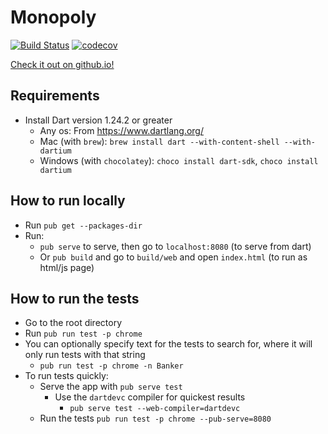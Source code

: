 # Monopoly
[![Build Status](https://travis-ci.org/DanielChurch/Monopoly-1.0-ESOF.svg?branch=ci)](https://travis-ci.org/DanielChurch/Monopoly-1.0-ESOF)
[![codecov](https://codecov.io/gh/DanielChurch/Monopoly-1.0-ESOF/branch/master/graph/badge.svg)](https://codecov.io/gh/DanielChurch/Monopoly-1.0-ESOF)

[Check it out on github.io!](https://danielchurch.github.io/dart/Monopoly/build/web/)
## Requirements
 - Install Dart version 1.24.2 or greater
   - Any os: From https://www.dartlang.org/
   - Mac (with `brew`): `brew install dart --with-content-shell --with-dartium`
   - Windows (with `chocolatey`): `choco install dart-sdk`, `choco install dartium`
## How to run locally
 - Run `pub get --packages-dir`
 - Run:
   - `pub serve` to serve, then go to `localhost:8080` (to serve from dart)
   - Or `pub build` and go to `build/web` and open `index.html` (to run as html/js page)
## How to run the tests
 - Go to the root directory
 - Run `pub run test -p chrome`
 - You can optionally specify text for the tests to search for, where it will only run tests with that string
   - `pub run test -p chrome -n Banker`
 - To run tests quickly:
   - Serve the app with `pub serve test`
     - Use the `dartdevc` compiler for quickest results
       - `pub serve test --web-compiler=dartdevc`
   - Run the tests `pub run test -p chrome --pub-serve=8080`
